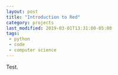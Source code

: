 ```yaml
---
layout: post
title: "Introduction to Red"
category: projects
last_modified: 2019-03-01T13:31:00-05:00
tags:
 - python
 - code
 - computer science
---
```


Test.
